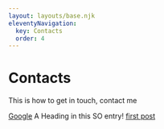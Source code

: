 ```yaml
---
layout: layouts/base.njk
eleventyNavigation:
  key: Contacts
  order: 4
---
```

# Contacts

This is how to get in touch, contact me

<a href="www.google.com">Google</a>
<a name="www.google.com"></a>A Heading in this SO entry!
<a href="/blog/firstpost">first post</a>
